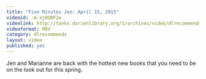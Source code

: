 ```yaml
---
title: "Five Minutes Jen: April 15, 2015"
videoid: -A-xj0UBF2w
videolink: http://tonks.darienlibrary.org/1/archives/video/dlrecommends/20150415_five_minutes_jen.mov
videoformat: MOV
category: dlrecommends
layout: video
published: yes
---
```


Jen and Marianne are back with the hottest new books that you need to be on the look out for this spring.